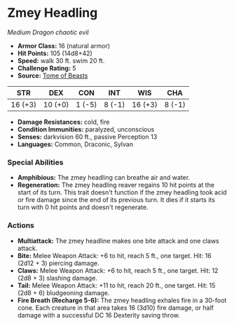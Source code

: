 # Zmey Headling

*Medium* *Dragon* *chaotic evil*

- **Armor Class:** 16 (natural armor)
- **Hit Points:** 105 (14d8+42)
- **Speed:** walk 30 ft. swim 20 ft.
- **Challenge Rating:** 5
- **Source:** [Tome of Beasts](https://koboldpress.com/kpstore/product/tome-of-beasts-for-5th-edition-print/)

| STR | DEX | CON | INT | WIS | CHA |
| --- | --- | --- | --- | --- | --- |
| 16 (+3) | 10 (+0) | 1 (-5) | 8 (-1) | 16 (+3) | 8 (-1) |

- **Damage Resistances:** cold, fire
- **Condition Immunities:** paralyzed, unconscious
- **Senses:** darkvision 60 ft., passive Perception 13
- **Languages:** Common, Draconic, Sylvan
### Special Abilities
- **Amphibious:** The zmey headling can breathe air and water.
- **Regeneration:** The zmey headling reaver regains 10 hit points at the start of its turn. This trait doesn't function if the zmey headling took acid or fire damage since the end of its previous turn. It dies if it starts its turn with 0 hit points and doesn't regenerate.
### Actions
- **Multiattack:** The zmey headline makes one bite attack and one claws attack.
- **Bite:** Melee Weapon Attack: +6 to hit, reach 5 ft., one target. Hit: 16 (2d12 + 3) piercing damage.
- **Claws:** Melee Weapon Attack: +6 to hit, reach 5 ft., one target. Hit: 12 (2d8 + 3) slashing damage.
- **Tail:** Melee Weapon Attack: +11 to hit, reach 20 ft., one target. Hit: 15 (2d8 + 6) bludgeoning damage.
- **Fire Breath (Recharge 5-6):** The zmey headling exhales fire in a 30-foot cone. Each creature in that area takes 16 (3d10) fire damage, or half damage with a successful DC 16 Dexterity saving throw.
